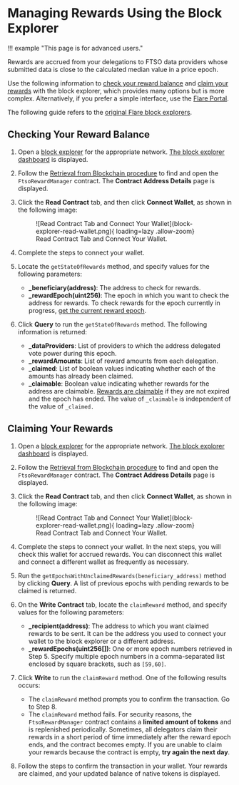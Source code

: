 # Managing Rewards Using the Block Explorer

!!! example "This page is for advanced users."

Rewards are accrued from your delegations to FTSO data providers whose submitted data is close to the calculated median value in a price epoch.

Use the following information to [check your reward balance](#checking-your-reward-balance) and [claim your rewards](#claiming-your-rewards) with the block explorer, which provides many options but is more complex.
Alternatively, if you prefer a simple interface, use the [Flare Portal](https://portal.flare.network/).

The following guide refers to the [original Flare block explorers](./index.md).

## Checking Your Reward Balance

1. Open a [block explorer](./index.md) for the appropriate network.
   [The block explorer dashboard](./user-interface.md) is displayed.
2. Follow the [Retrieval from Blockchain procedure](../../dev/getting-started/contract-addresses.md#retrieval-from-blockchain) to find and open the `FtsoRewardManager` contract.
   The **Contract Address Details** page is displayed.
3. Click the **Read Contract** tab, and then click **Connect Wallet**, as shown in the following image:

    <figure markdown>
    ![Read Contract Tab and Connect Your Wallet](block-explorer-read-wallet.png){ loading=lazy .allow-zoom}
    <figcaption>Read Contract Tab and Connect Your Wallet.</figcaption>
    </figure>

4. Complete the steps to connect your wallet.
5. Locate the `getStateOfRewards` method, and specify values for the following parameters:

    * **_beneficiary(address)**: The address to check for rewards.
    * **_rewardEpoch(uint256)**: The epoch in which you want to check the address for rewards. To check rewards for the epoch currently in progress, [get the current reward epoch](./finding-reward-epoch.md).

6. Click **Query** to run the `getStateOfRewards` method.
   The following information is returned:

    * **_dataProviders**: List of providers to which the address delegated vote power during this epoch.
    * **_rewardAmounts**: List of reward amounts from each delegation.
    * **_claimed**: List of boolean values indicating whether each of the amounts has already been claimed.
    * **_claimable**: Boolean value indicating whether rewards for the address are claimable. [Rewards are claimable](../../tech/ftso.md#reward-claiming-procedure) if they are not expired and the epoch has ended. The value of `_claimable` is independent of the value of `_claimed.`

## Claiming Your Rewards

1. Open a [block explorer](./index.md) for the appropriate network.
   [The block explorer dashboard](./user-interface.md) is displayed.
2. Follow the [Retrieval from Blockchain procedure](../../dev/getting-started/contract-addresses.md#retrieval-from-blockchain) to find and open the `FtsoRewardManager` contract.
   The **Contract Address Details** page is displayed.
3. Click the **Read Contract** tab, and then click **Connect Wallet**, as shown in the following image:

    <figure markdown>
    ![Read Contract Tab and Connect Your Wallet](block-explorer-read-wallet.png){ loading=lazy .allow-zoom}
    <figcaption>Read Contract Tab and Connect Your Wallet.</figcaption>
    </figure>

4. Complete the steps to connect your wallet.
   In the next steps, you will check this wallet for accrued rewards.
   You can disconnect this wallet and connect a different wallet as frequently as necessary.
5. Run the `getEpochsWithUnclaimedRewards(beneficiary_address)` method by clicking **Query**.
   A list of previous epochs with pending rewards to be claimed is returned.
6. On the **Write Contract** tab, locate the `claimReward` method, and specify values for the following parameters:

    * **_recipient(address)**: The address to which you want claimed rewards to be sent.
    It can be the address you used to connect your wallet to the block explorer or a different address.
    * **_rewardEpochs(uint256[])**: One or more epoch numbers retrieved in Step 5.
    Specify multiple epoch numbers in a comma-separated list enclosed by square brackets, such as `[59,60]`.

7. Click **Write** to run the `claimReward` method. One of the following results occurs:

    * The `claimReward` method prompts you to confirm the transaction.
      Go to Step 8.
    * The `claimReward` method fails. For security reasons, the `FtsoRewardManager` contract       contains a **limited amount of tokens** and is replenished periodically.
    Sometimes, all delegators claim their rewards in a short period of time immediately after the reward epoch ends, and the contract becomes empty.
    If you are unable to claim your rewards because the contract is empty, **try again the next day**.

8. Follow the steps to confirm the transaction in your wallet.
   Your rewards are claimed, and your updated balance of native tokens is displayed.
